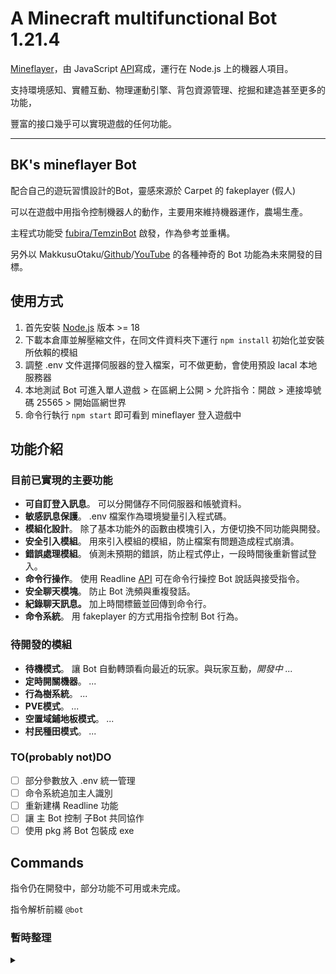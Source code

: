 # A Minecraft multifunctional Bot 1.21.4

[Mineflayer](https://github.com/PrismarineJS/mineflayer)，由 JavaScript [API](https://github.com/PrismarineJS/mineflayer/blob/master/docs/api.md)寫成，運行在 Node.js 上的機器人項目。

支持環境感知、實體互動、物理運動引擎、背包資源管理、挖掘和建造甚至更多的功能，

豐富的接口幾乎可以實現遊戲的任何功能。

---

## BK's mineflayer Bot

配合自己的遊玩習慣設計的Bot，靈感來源於 Carpet 的 fakeplayer (假人)

可以在遊戲中用指令控制機器人的動作，主要用來維持機器運作，農場生產。

主程式功能受 [fubira/TemzinBot](https://github.com/fubira/TemzinBot) 啟發，作為參考並重構。

另外以 MakkusuOtaku/[Github](https://github.com/MakkusuOtaku)/[YouTube](https://www.youtube.com/@MakkusuOtaku) 的各種神奇的 Bot 功能為未來開發的目標。

## 使用方式

1. 首先安裝 [Node.js](https://nodejs.org/zh-tw) 版本 >= 18
2. 下載本倉庫並解壓縮文件，在同文件資料夾下運行 `npm install` 初始化並安裝所依賴的模組
3. 調整 .env 文件選擇伺服器的登入檔案，可不做更動，會使用預設 lacal 本地服務器
4. 本地測試 Bot 可進入單人遊戲 > 在區網上公開 > 允許指令：開啟 > 連接埠號碼 25565 > 開始區網世界
5. 命令行執行 `npm start` 即可看到 mineflayer 登入遊戲中


## 功能介紹

### 目前已實現的主要功能

- **可自訂登入訊息**。  可以分開儲存不同伺服器和帳號資料。
- **敏感訊息保護**。     .env 檔案作為環境變量引入程式碼。
- **模組化設計**。      除了基本功能外的函數由模塊引入，方便切換不同功能與開發。
- **安全引入模組**。    用來引入模組的模組，防止檔案有問題造成程式崩潰。
- **錯誤處理模組**。    偵測未預期的錯誤，防止程式停止，一段時間後重新嘗試登入。
- **命令行操作**。      使用 Readline [API](https://nodejs.org/api/readline.html) 可在命令行操控 Bot 說話與接受指令。
- **安全聊天模塊**。    防止 Bot 洗頻與重複發話。
- **紀錄聊天訊息。**    加上時間標籤並回傳到命令行。
- **命令系統**。        用 fakeplayer 的方式用指令控制 Bot 行為。

### 待開發的模組

- **待機模式**。            讓 Bot 自動轉頭看向最近的玩家。與玩家互動，*開發中 ...*
- **定時開關機器**。        *...*
- **行為樹系統**。          *...*
- **PVE模式**。             *...*
- **空置域鋪地板模式**。    *...*
- **村民種田模式**。        *...*

### TO(probably not)DO

- [ ] 部分參數放入 .env 統一管理
- [ ] 命令系統追加主人識別
- [ ] 重新建構 Readline 功能
- [ ] 讓 主 Bot 控制 子Bot 共同協作
- [ ] 使用 pkg 將 Bot 包裝成 exe

## Commands

指令仍在開發中，部分功能不可用或未完成。

指令解析前綴 `@bot`

### 暫時整理
<details>
<summary></summary>

#### "say":

      讓 Bot 重複你輸入的內容

#### "attack":

      左鍵攻擊一次最近的實體

#### "use":

      右鍵操作 5 格內準心所指的方塊
      或輸入指定座標

#### "move":

        控制 Bot 動作，例如：`<move forward>`
        ['forward', 'back', 'left', 'right', 'jump', 'sprint', 'sneak']
        可追加持續秒數，例如：<move back 10>

#### "look":

        看向最近的實體
        或追加指定方向，例如：`<look up>`, <look 北>
        ["forward","back","left","right","up","down","north","east","south","west"]
        ["前","後","左","右","上","下","北","東","南","西]
       或輸入 3 個數字座標，例如：<look 100 64 200>

#### "turn" :

      操作 Bot 轉向指定方向，並維持俯仰角
      ["back","left","right","後","左","右"] 例如：`<turn back>`
      或旋轉角度（360°） 與 俯仰角度（±90°），例如：<turn 90 5>

#### "drop":

      丟出手上的一個
      或是輸入指定欄位 0-3（裝備）, 4（副手）, 9-35（背包）, 36-44（快捷欄）

#### "equip", "穿上":

      穿上手上拿的裝備

#### "unequip", "脫下", "脫掉":

      脫掉所有穿著的裝備

#### "dropStack":

      丟棄整組

#### "swapHand", "swingArm", "揮手":

      揮手一次

#### "jump", "跳":

      跳躍一次

#### "sneak", "蹲下", "蹲":

      開啟或切換蹲下狀態

#### "unsneak":

      停止蹲下狀態

#### "sprint", "衝刺", "跑":

      開啟或切換衝刺狀態

#### "unsprint":

      停止衝刺狀態

#### "mount", "ride", "上車":

      乘上騎乘物

#### "dismount", "getoff", "下車":

      從騎乘物下來

#### "close":

      關閉開啟的頁面

#### "quit":

      讓 Bot 斷線重新登入

#### "kill":

      退出整個主程式

#### "stop":

      停下目前的狀態

</details>

